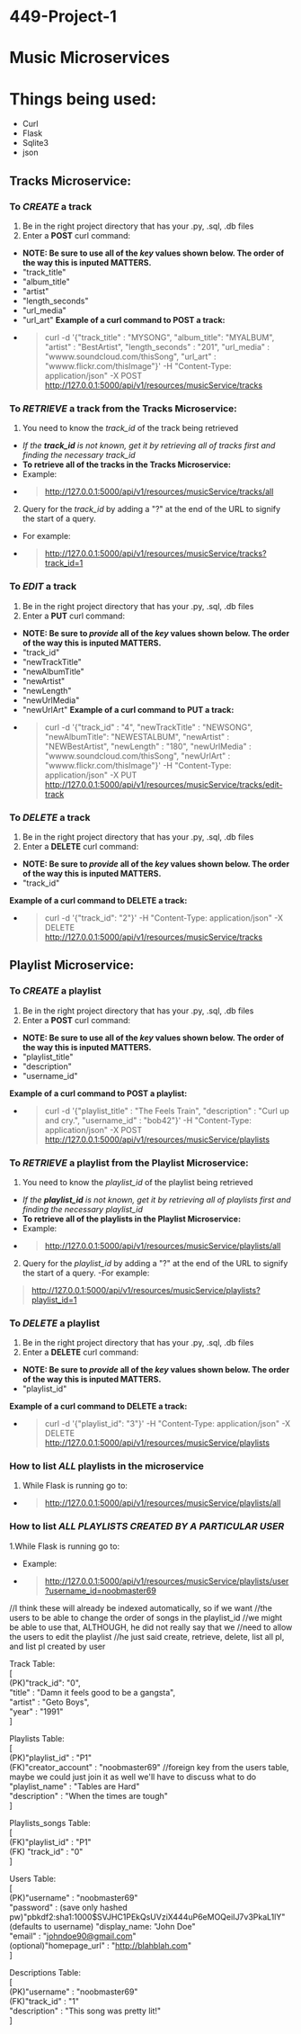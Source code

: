 # 449-Project-1

# Music Microservices
# Things being used:
- Curl
- Flask
- Sqlite3
- json

## Tracks Microservice:
### To *CREATE* a track
1. Be in the right project directory that has your .py, .sql, .db files
2. Enter a **POST** curl command:
- **NOTE: Be sure to use all of the *key* values shown below. The order of the way this is inputed MATTERS.**
- "track_title"
- "album_title"
- "artist"
- "length_seconds"
- "url_media"
- "url_art"
**Example of a curl command to POST a track:**
- >curl -d '{"track_title" : "MYSONG", "album_title": "MYALBUM", "artist" : "BestArtist", "length_seconds" : "201", "url_media" : "wwww.soundcloud.com/thisSong", "url_art" : "wwww.flickr.com/thisImage"}' -H "Content-Type: application/json" -X POST http://127.0.0.1:5000/api/v1/resources/musicService/tracks



### To *RETRIEVE* a track from the Tracks Microservice:
1. You need to know the *track_id* of the track being retrieved
- *If the **track_id** is not known, get it by retrieving all of tracks first and finding the necessary track_id*
- **To retrieve all of the tracks in the Tracks Microservice:**
- Example:
- >http://127.0.0.1:5000/api/v1/resources/musicService/tracks/all

2. Query for the *track_id* by adding a "?" at the end of the URL to signify the start of a query.
- For example:
- >http://127.0.0.1:5000/api/v1/resources/musicService/tracks?track_id=1



### To *EDIT* a track
1. Be in the right project directory that has your .py, .sql, .db files
2. Enter a **PUT** curl command:
- **NOTE: Be sure to *provide* all of the *key* values shown below. The order of the way this is inputed MATTERS.**
- "track_id"
- "newTrackTitle"
- "newAlbumTitle"
- "newArtist"
- "newLength"
- "newUrlMedia"
- "newUrlArt"
**Example of a curl command to PUT a track:**
- >curl -d '{"track_id" : "4", "newTrackTitle" : "NEWSONG", "newAlbumTitle": "NEWESTALBUM", "newArtist" : "NEWBestArtist", "newLength" : "180", "newUrlMedia" : "wwww.soundcloud.com/thisSong", "newUrlArt" : "wwww.flickr.com/thisImage"}' -H "Content-Type: application/json" -X PUT http://127.0.0.1:5000/api/v1/resources/musicService/tracks/edit-track



### To *DELETE* a track
1. Be in the right project directory that has your .py, .sql, .db files
2. Enter a **DELETE** curl command:
- **NOTE: Be sure to *provide* all of the *key* values shown below. The order of the way this is inputed MATTERS.**
- "track_id"

**Example of a curl command to DELETE a track:**
- >curl -d '{"track_id": "2"}' -H "Content-Type: application/json" -X DELETE http://127.0.0.1:5000/api/v1/resources/musicService/tracks




## Playlist Microservice:
### To *CREATE* a playlist
1. Be in the right project directory that has your .py, .sql, .db files
2. Enter a **POST** curl command:
- **NOTE: Be sure to use all of the *key* values shown below. The order of the way this is inputed MATTERS.**
- "playlist_title"
- "description"
- "username_id"

**Example of a curl command to POST a playlist:**
- >curl -d '{"playlist_title" : "The Feels Train", "description" : "Curl up and cry.", "username_id" : "bob42"}' -H "Content-Type: application/json" -X POST http://127.0.0.1:5000/api/v1/resources/musicService/playlists



### To *RETRIEVE* a playlist from the Playlist Microservice:
1. You need to know the *playlist_id* of the playlist being retrieved
- *If the **playlist_id** is not known, get it by retrieving all of playlists first and finding the necessary playlist_id*
- **To retrieve all of the playlists in the Playlist Microservice:**
- Example:
- >http://127.0.0.1:5000/api/v1/resources/musicService/playlists/all

2. Query for the *playlist_id* by adding a "?" at the end of the URL to signify the start of a query.
-For example:
>http://127.0.0.1:5000/api/v1/resources/musicService/playlists?playlist_id=1



### To *DELETE* a playlist
1. Be in the right project directory that has your .py, .sql, .db files
2. Enter a **DELETE** curl command:
- **NOTE: Be sure to *provide* all of the *key* values shown below. The order of the way this is inputed MATTERS.**
- "playlist_id"

**Example of a curl command to DELETE a track:**
- >curl -d '{"playlist_id": "3"}' -H "Content-Type: application/json" -X DELETE http://127.0.0.1:5000/api/v1/resources/musicService/playlists



### How to list *ALL* playlists in the microservice
1. While Flask is running go to:
- >http://127.0.0.1:5000/api/v1/resources/musicService/playlists/all



### How to list *ALL PLAYLISTS CREATED BY A PARTICULAR USER*
1.While Flask is running go to:
- Example:
- >http://127.0.0.1:5000/api/v1/resources/musicService/playlists/user?username_id=noobmaster69




//I think these will already be indexed automatically, so if we want
	//the users to be able to change the order of songs in the playlist_id
	//we might be able to use that, ALTHOUGH, he did not really say that we
	//need to allow the users to edit the playlist
	//he just said create, retrieve, delete, list all pl, and list pl created by user


Track Table:  
[  
	(PK)"track_id": "0",  
	"title" : "Damn it feels good to be a gangsta",  
	"artist" : "Geto Boys",  
	"year" : "1991"  
]  

Playlists Table:  
[  
	(PK)"playlist_id" : "P1"  
	(FK)"creator_account" : "noobmaster69" //foreign key from the users table, maybe we could just join it as well we'll have to discuss what to do  
	"playlist_name" : "Tables are Hard"  
	"description" : "When the times are tough"  
]  

Playlists_songs Table:  
[  
	(FK)"playlist_id" : "P1"  
	(FK) "track_id" : "0"  
]  

Users Table:  
[  
  (PK)"username" : "noobmaster69"  
  "password" : (save only hashed pw)"pbkdf2:sha1:1000$SVJHC1PEkQsUVziX444uP6eMOQeiIJ7v3PkaL1lY"  
  (defaults to username) "display_name: "John Doe"  
  "email" : "johndoe90@gmail.com"  
  (optional)"homepage_url" : "http://blahblah.com"  
]  

Descriptions Table:  
[  
  (PK)"username" : "noobmaster69"  
  (FK)"track_id" : "1"  
  "description" : "This song was pretty lit!"  
]  
